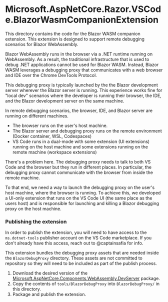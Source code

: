 # Microsoft.AspNetCore.Razor.VSCode.BlazorWasmCompanionExtension

This directory contains the code for the Blazor WASM companion extension. This extension is designed to support remote debugging scenarios for Blazor WebAssembly.

Blazor WebAssembly runs in the browser via a .NET runtime running on WebAssembly. As a result, the traditional infrastructure that is used to debug .NET applications cannot be used for Blazor WASM. Instead, Blazor WASM leverages a debugging proxy that communicates with a web browser and IDE over the Chrome DevTools Protocol.

This debugging proxy is typically launched by the the Blazor development server wherever the Blazor server is running. This experience works fine for "local dev" scenarios where the developer is running their browser, the IDE, and the Blazor development server on the same machine.

In remote debugging scenarios, the browser, IDE, and Blazor server are running on different machines.

- The browser runs on the user's host machine.
- The Blazor server and debugging proxy runs on the remote environment (Docker container, WSL, Codespaces)
- VS Code runs in a dual-mode with some extension (UI extensions) running on the host machine and some extensions running on the remote machine (workspace extensions)

There's a problem here. The debugging proxy needs to talk to both VS Code and the browser but they run in different places. In particular, the debugging proxy cannot communicate with the browser from inside the remote machine.

To that end, we need a way to launch the debugging proxy on the user's host machine, where the browser is running. To achieve this, we developed a UI-only extension that runs on the VS Code UI (the same place as the users host) and is responsible for launching and killing a Blazor debugging proxy on the host machine.

### Publishing the extension

In order to publish the extension, you will need to have access to the `ms.dotnet-tools` publisher account on the VS Code marketplace. If you don't already have this access, reach out to @captainsafia for info.

This extension bundles the debugging proxy assets that are needed inside the `BlazorDebugProxy` directory. These assets are not committed to repository so they will need to be included as part of the publish process.

1. Download the desired version of the [Microsoft.AspNetCore.Components.WebAssembly.DevServer](https://www.nuget.org/packages/Microsoft.AspNetCore.Components.WebAssembly.DevServer/) package.
2. Copy the contents of `tools/BlazorDebugProxy` into `BlazorDebugProxy/` in this directory.
3. Package and publish the extension.